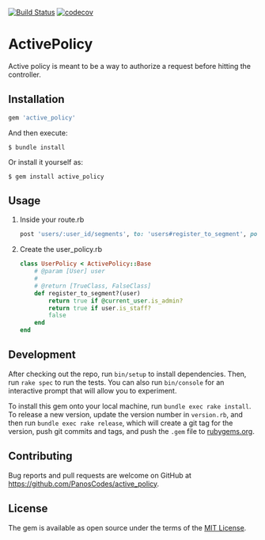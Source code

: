 [![Build Status](https://travis-ci.org/PanosCodes/active_policy.svg?branch=master)](https://travis-ci.org/PanosCodes/active_policy)
[![codecov](https://codecov.io/gh/PanosCodes/active_policy/branch/master/graph/badge.svg)](https://codecov.io/gh/PanosCodes/active_policy)

# ActivePolicy
Active policy is meant to be a way to authorize a request before hitting the controller.

## Installation

```ruby
gem 'active_policy'
```

And then execute:

    $ bundle install

Or install it yourself as:

    $ gem install active_policy

## Usage

 1. Inside your route.rb
    ```ruby
    post 'users/:user_id/segments', to: 'users#register_to_segment', policy: UserPolicy, policy_models: {user_id: User}
    ```

 2. Create the user_policy.rb

    ```ruby
    class UserPolicy < ActivePolicy::Base
        # @param [User] user
        #
        # @return [TrueClass, FalseClass]
        def register_to_segment?(user)
            return true if @current_user.is_admin?
            return true if user.is_staff?
            false
        end
    end
    ```

## Development

After checking out the repo, run `bin/setup` to install dependencies. Then, run `rake spec` to run the tests. You can also run `bin/console` for an interactive prompt that will allow you to experiment.

To install this gem onto your local machine, run `bundle exec rake install`. To release a new version, update the version number in `version.rb`, and then run `bundle exec rake release`, which will create a git tag for the version, push git commits and tags, and push the `.gem` file to [rubygems.org](https://rubygems.org).

## Contributing

Bug reports and pull requests are welcome on GitHub at https://github.com/PanosCodes/active_policy.


## License

The gem is available as open source under the terms of the [MIT License](https://opensource.org/licenses/MIT).
